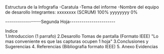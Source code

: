 Estructura de la Infografia
-Caratula 
-Tema del informe
-Nombre del equipo de desarollo
Integrantes: 
xxxxxxxx (SCRUM) 100%
yyyyyyyy          0%

------------------Segunda Hoja-----------------------

Indice  
1.Introduccion (1 parrafo) 
2.Desarollo 
 Tomas de pantalla (Formato IEEE)
 "Lo mas conveniente es que las capturas ocupen 1 hoja"
3.Conclusiones y Sugerencias
4. Referencias (Bibliografia formato IEEE)
5. Anexo
   Evidencias 
